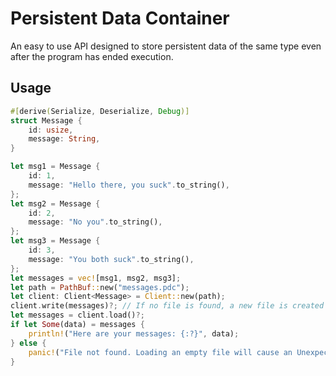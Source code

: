 # Persistent Data Container

An easy to use API designed to store persistent data of the same type even after the program has ended execution.

## Usage

```rust
#[derive(Serialize, Deserialize, Debug)]
struct Message {
    id: usize,
    message: String,
}

let msg1 = Message {
    id: 1,
    message: "Hello there, you suck".to_string(),
};
let msg2 = Message {
    id: 2,
    message: "No you".to_string(),
};
let msg3 = Message {
    id: 3,
    message: "You both suck".to_string(),
};
let messages = vec![msg1, msg2, msg3];
let path = PathBuf::new("messages.pdc");
let client: Client<Message> = Client::new(path);
client.write(messages)?; // If no file is found, a new file is created
let messages = client.load()?;
if let Some(data) = messages {
    println!("Here are your messages: {:?}", data);
} else {
    panic!("File not found. Loading an empty file will cause an UnexpectedEOF error. You can only write");
}
```
